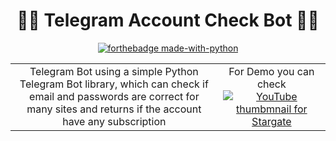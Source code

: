 <h1 align="center">
  🐱‍💻 Telegram Account Check Bot 🐱‍💻
</h1>

<div align="center">

[![forthebadge made-with-python](http://ForTheBadge.com/images/badges/made-with-python.svg)](https://www.python.org/)
 
<div>

<table border="0">
  <tr>
    <td align="center">
      Telegram Bot using a simple <a target="https://python-telegram-bot.readthedocs.io/" >Python Telegram Bot</a> library, which can check if email and passwords are correct for many sites and returns if the account have any subscription
    </td>
    <td align="center">
      For Demo you can check
      <a href="http://tx.me/Acc_CheckBot">
        <img src="https://cdn1.telesco.pe/file/DLngTulb9UNenPYQoQvPURySLfBhOABqkeRlg7Oa_52aE8pCQ8T33HKpgx6Cnirfrr0e7hYdu1tnKRlGI0VxQJxfLHvDZMJBf6fLYoGniH81O8Oq3iGJNwse220TeaKj9-1HfxGjJXYAQrfqUFqF0izOG0fMFiFTdD4VYJD8azjwet6kuTyHEEWwznBHczaZa_BQj9j6RbKiq82ncxObFOpRUfbpEygh71dvi71etFU55dwEvmuIvXAt4GlQ-WNJzNKhkuangOUuQFjbeefKGhu8JhMww6rZQGaShhOteogusdOL4iHyduhNvmICXWY_BvIe2Y1s8SsxOVYZoNkvfw.jpg" alt="YouTube thumbmnail for Stargate" />
      </a>
    </td>
  </tr>
</table>
